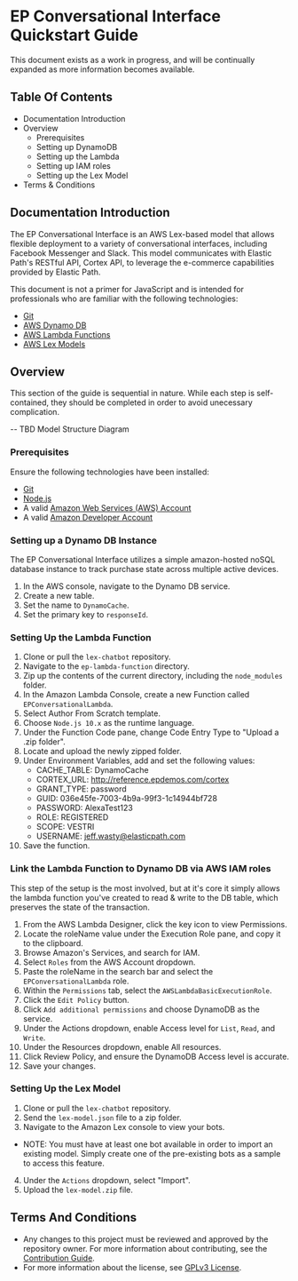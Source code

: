 # EP Conversational Interface Quickstart Guide
This document exists as a work in progress, and will be continually expanded as more information becomes available.

## Table Of Contents
* Documentation Introduction
* Overview
    * Prerequisites
    * Setting up DynamoDB
    * Setting up the Lambda
    * Setting up IAM roles
    * Setting up the Lex Model
* Terms & Conditions

## Documentation Introduction
The EP Conversational Interface is an AWS Lex-based model that allows flexible deployment to a variety of conversational interfaces, including Facebook Messenger and Slack. This model communicates with Elastic Path's RESTful API, Cortex API, to leverage the e-commerce capabilities provided by Elastic Path.

This document is not a primer for JavaScript and is intended for professionals who are familiar with the following technologies:
* [Git](https://git-scm.com/downloads)
* [AWS Dynamo DB](https://aws.amazon.com/dynamodb/)
* [AWS Lambda Functions](https://aws.amazon.com/lambda/)
* [AWS Lex Models](https://aws.amazon.com/lex/)

## Overview
This section of the guide is sequential in nature. While each step is self-contained, they should be completed in order to avoid unecessary complication.

-- TBD Model Structure Diagram

### Prerequisites
Ensure the following technologies have been installed:

* [Git](https://git-scm.com/downloads)
* [Node.js](https://nodejs.org/en/download/)
* A valid [Amazon Web Services (AWS) Account](https://us-west-2.console.aws.amazon.com/console/)
* A valid [Amazon Developer Account](https://developer.amazon.com/)

### Setting up a Dynamo DB Instance
The EP Conversational Interface utilizes a simple amazon-hosted noSQL database instance to track purchase state across multiple active devices.

1. In the AWS console, navigate to the Dynamo DB service.
2. Create a new table.
3. Set the name to `DynamoCache`.
4. Set the primary key to `responseId`.

### Setting Up the Lambda Function
1. Clone or pull the `lex-chatbot` repository.
2. Navigate to the `ep-lambda-function` directory.
3. Zip up the contents of the current directory, including the `node_modules` folder.
4. In the Amazon Lambda Console, create a new Function called `EPConversationalLambda`.
5. Select Author From Scratch template.
6. Choose `Node.js 10.x` as the runtime language.
7. Under the Function Code pane, change Code Entry Type to "Upload a .zip folder".
8. Locate and upload the newly zipped folder.
9. Under Environment Variables, add and set the following values:
    * CACHE_TABLE:    DynamoCache 
    * CORTEX_URL:     http://reference.epdemos.com/cortex
    * GRANT_TYPE:     password
    * GUID:           036e45fe-7003-4b9a-99f3-1c14944bf728
    * PASSWORD:       AlexaTest123
    * ROLE:           REGISTERED
    * SCOPE:          VESTRI
    * USERNAME:       jeff.wasty@elasticpath.com
10. Save the function.

### Link the Lambda Function to Dynamo DB via AWS IAM roles
This step of the setup is the most involved, but at it's core it simply allows the lambda function you've created to read & write to the DB table, which preserves the state of the transaction.

1. From the AWS Lambda Designer, click the key icon to view Permissions.
2. Locate the roleName value under the Execution Role pane, and copy it to the clipboard.
3. Browse Amazon's Services, and search for IAM.
4. Select `Roles` from the AWS Account dropdown.
5. Paste the roleName in the search bar and select the `EPConversationalLambda` role.
6. Within the `Permissions` tab, select the `AWSLambdaBasicExecutionRole`.
7. Click the `Edit Policy` button.
8. Click `Add additional permissions` and choose DynamoDB as the service.
9. Under the Actions dropdown, enable Access level for `List`, `Read`, and `Write`.
10. Under the Resources dropdown, enable All resources.
11. Click Review Policy, and ensure the DynamoDB Access level is accurate.
12. Save your changes.

### Setting Up the Lex Model
1. Clone or pull the `lex-chatbot` repository.
2. Send the `lex-model.json` file to a zip folder.
3. Navigate to the Amazon Lex console to view your bots.
  * NOTE: You must have at least one bot available in order to import an existing model.
            Simply create one of the pre-existing bots as a sample to access this feature.
4. Under the `Actions` dropdown, select "Import".
5. Upload the `lex-model.zip` file.

## Terms And Conditions
- Any changes to this project must be reviewed and approved by the repository owner. For more information about contributing, see the [Contribution Guide](https://github.com/elasticpath/facebook-chat/blob/master/.github/CONTRIBUTING.md).
- For more information about the license, see [GPLv3 License](https://github.com/elasticpath/facebook-chat/blob/master/LICENSE).